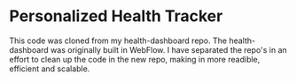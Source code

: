 # Personalized Health Tracker

This code was cloned from my health-dashboard repo. The health-dashboard was originally built in WebFlow. I have separated the repo's in an effort to clean up the code in the new repo, making in more readible, efficient and scalable.




